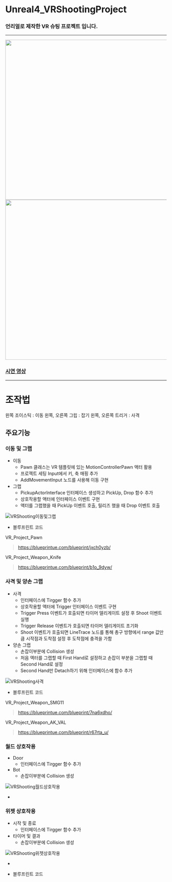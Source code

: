 # Unreal4_VRShootingProject

### 언리얼로 제작한 VR 슈팅 프로젝트 입니다.

---

<img src="https://github.com/nunnunnana/Unreal4_VRShootingProject/assets/99165741/345f7523-8d6e-477c-a01d-b2c7c3f56b63.png" width="800" height="500"/>

<img src="https://github.com/nunnunnana/Unreal4_VRShootingProject/assets/99165741/b5a7d633-7697-44e7-955e-e633c795893d.png" width="800" height="500"/>

### [시연 영상](https://youtu.be/QfFVwr08LmE)

---

# 조작법
왼쪽 조이스틱 : 이동 
왼쪽, 오른쪽 그립 : 잡기
왼쪽, 오른쪽 트리거 : 사격

## 주요기능

### 이동 및 그랩
- 이동
  - Pawn 클래스는 VR 템플릿에 있는 MotionControllerPawn 액터 활용
  - 프로젝트 세팅 Input에서 키, 축 매핑 추가
  - AddMovementInput 노드를 사용해 이동 구현
- 그랩
  - PickupActorInterface 인터페이스 생성하고 PickUp, Drop 함수 추가
  - 상호작용할 액터에 인터페이스 이벤트 구현
  - 액터를 그랩했을 때 PickUp 이벤트 호출, 릴리즈 했을 때 Drop 이벤트 호출
  
![VRShooting이동및그랩](https://github.com/nunnunnana/Unreal4_VRShootingProject/assets/99165741/e2f62cfd-1705-422b-a670-b7154d440d53)


- 블루프린트 코드

VR_Project_Pawn
>https://blueprintue.com/blueprint/jxch0yzb/

VR_Project_Weapon_Knife
>https://blueprintue.com/blueprint/b1o_9dyw/


### 사격 및 양손 그랩
- 사격
  - 인터페이스에 Tirgger 함수 추가
  - 상호작용할 액터에 Trigger 인터페이스 이벤트 구현
  - Trigger Press 이벤트가 호출되면 타이머 델리게이트 설정 후 Shoot 이벤트 실행
  - Trigger Release 이벤트가 호출되면 타이머 델리게이트 초기화
  - Shoot 이벤트가 호출되면 LineTrace 노드를 통해 총구 방향에서 range 값만큼 시작점과 도착점 설정 후 도착점에 충격을 가함
- 양손 그랩
  - 손잡이부분에 Collision 생성
  - 처음 액터를 그랩할 때 First Hand로 설정하고 손잡이 부분을 그랩할 때 Second Hand로 설정
  - Second Hand만 Detach하기 위해 인터페이스에 함수 추가
  
![VRShooting사격](https://github.com/nunnunnana/Unreal4_VRShootingProject/assets/99165741/279b4c67-b653-4c7f-a3cc-d1bd4cbfc65a)


- 블루프린트 코드

VR_Project_Weapon_SMG11
>https://blueprintue.com/blueprint/7na6xdho/

VR_Project_Weapon_AK_VAL
>https://blueprintue.com/blueprint/r67rta_u/

### 월드 상호작용
- Door
  - 인터페이스에 Tirgger 함수 추가
- Bot
  - 손잡이부분에 Collision 생성


![VRShooting월드상호작용](https://github.com/nunnunnana/Unreal4_VRShootingProject/assets/99165741/a70d6ea5-e954-4657-ac7c-cac863af5766)

- 

### 위젯 상호작용
- 시작 및 종료
  - 인터페이스에 Tirgger 함수 추가
- 타이머 및 결과
  - 손잡이부분에 Collision 생성

![VRShooting위젯상호작용](https://github.com/nunnunnana/Unreal4_VRShootingProject/assets/99165741/dc54e4f0-621a-40ea-bcf4-d4fa859154f5)

- 

- 블루프린트 코드
